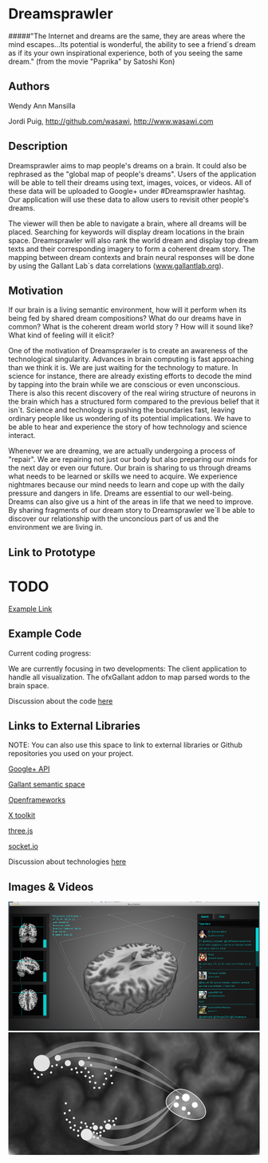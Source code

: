 # Dreamsprawler


#####"The Internet and dreams are the same, they are areas where the mind escapes...Its potential is wonderful, the ability to see a friend`s dream as if its your own inspirational experience, both of you seeing the same dream."
(from the movie "Paprika" by Satoshi Kon)


## Authors
Wendy Ann Mansilla 

Jordi Puig, http://github.com/wasawi, http://www.wasawi.com


## Description

Dreamsprawler aims to map people's dreams on a brain. It could also be rephrased as the "global map of people's dreams". Users of the application will be able to tell their dreams using text, images, voices, or videos. All of these data will be uploaded to Google+ under #Dreamsprawler hashtag. Our application will use these data to allow users to revisit other people's dreams.

The viewer will then be able to navigate a brain, where all dreams will be placed. Searching for keywords will display dream locations in the brain space. Dreamsprawler will also rank the world dream and display top dream texts and their corresponding imagery to form a coherent dream story. The mapping between dream contexts and brain neural responses will be done by using the Gallant Lab`s data correlations (www.gallantlab.org).



## Motivation

If our brain is a living semantic environment, how will it perform when its being fed by shared dream compositions? What do our dreams have in common? What is the coherent dream world story ? How will it sound like? What kind of feeling will it elicit?

One of the motivation of Dreamsprawler is to create an awareness of the technological singularity. Advances in brain computing is fast approaching than we think it is. We are just waiting for the technology to mature. In science for instance, there are already existing efforts to decode the mind by tapping into the brain while we are conscious or even unconscious.  There is also this recent discovery of the real wiring structure of neurons in the brain which has a structured form compared to the previous belief that it isn`t. Science and technology is pushing the boundaries fast, leaving ordinary people like us wondering of its potential implications. We have to be able to hear and experience the story of how technology and science interact. 

Whenever we are dreaming, we are actually undergoing a process of "repair". We are repairing not just our body but also preparing our minds for the next day or even our future. Our brain is sharing to us through dreams what needs to be learned or skills we need to acquire. We experience nightmares because our mind needs to learn and cope up with the daily pressure and dangers in life. Dreams are essential to our well-being. Dreams can also give us a hint of the areas in life that we need to improve. By sharing fragments of our dream story to Dreamsprawler we`ll be able to discover our relationship with the unconcious part of us and the environment we are living in.


## Link to Prototype

# TODO

[Example Link](http://www.google.com "Example Link")

## Example Code

Current coding progress:

We are currently focusing in two developments:
	The client application to handle all visualization.
	The ofxGallant addon to map parsed words to the brain space.

Discussion about the code [here](project_posts/2014-03-21-Coding-Efforts.md)

## Links to External Libraries
 NOTE: You can also use this space to link to external libraries or Github repositories you used on your project.

[Google+ API](https://developers.google.com/+/api/ "Google+ API")

[Gallant semantic space](http://gallantlab.org/ "GAllant semantic space")

[Openframeworks](http://www.openframeworks.cc/ "Openframeworks")

[X toolkit](https://github.com/xtk/X)

[three.js](http://threejs.org/)

[socket.io](http://socket.io/)


Discussion about technologies [here](project_posts/2014-03-23-About-technologies.md)


## Images & Videos

![Dreamsprawler app](project_images/dreamSprawler_1.png?raw=true "Dreamsprawler app")
![Dreamsprawler app detail](project_images/BrainSketch_2-03.png?raw=true "Dreamsprawler app detail")


